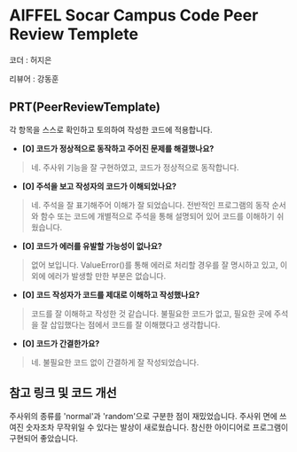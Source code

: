 # AIFFEL Socar Campus Code Peer Review Templete  

코더 : 허지은  

리뷰어 : 강동훈  

## PRT(PeerReviewTemplate)  

각 항목을 스스로 확인하고 토의하여 작성한 코드에 적용합니다.  

- **[O] 코드가 정상적으로 동작하고 주어진 문제를 해결했나요?**  

> 네. 주사위 기능을 잘 구현하였고, 코드가 정상적으로 동작합니다.  
> 
- **[O] 주석을 보고 작성자의 코드가 이해되었나요?**  

> 네. 주석을 잘 표기해주어 이해가 잘 되었습니다. 전반적인 프로그램의 동작 순서와 함수 또는 코드에 개별적으로 주석을 통해 설명되어 있어 코드를 이해하기 쉬웠습니다.  
> 
- **[O] 코드가 에러를 유발할 가능성이 없나요?**  

> 없어 보입니다. ValueError()를 통해 에러로 처리할 경우를 잘 명시하고 있고, 이외에 에러가 발생할 만한 부분은 없습니다.  
> 
- **[O] 코드 작성자가 코드를 제대로 이해하고 작성했나요?**  

> 코드를 잘 이해하고 작성한 것 같습니다. 불필요한 코드가 없고, 필요한 곳에 주석을 잘 삽입했다는 점에서 코드를 잘 이해했다고 생각합니다.  
> 
- **[O] 코드가 간결한가요?**  

> 네. 불필요한 코드 없이 간결하게 잘 작성되었습니다.  
> 

## 참고 링크 및 코드 개선  

주사위의 종류를 'normal'과 'random'으로 구분한 점이 재밌었습니다. 주사위 면에 쓰여진 숫자조차 무작위일 수 있다는 발상이 새로웠습니다. 참신한 아이디어로 프로그램이 구현되어 좋았습니다.

